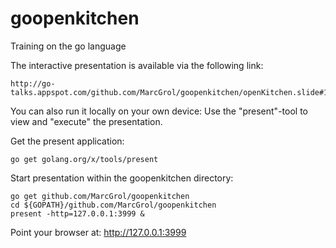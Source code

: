 # goopenkitchen

Training on the go language

The interactive presentation is available via the following link:

    http://go-talks.appspot.com/github.com/MarcGrol/goopenkitchen/openKitchen.slide#1

You can also run it locally on your own device:
Use the "present"-tool to view and "execute" the presentation.

Get the present application:

    go get golang.org/x/tools/present

Start presentation within the goopenkitchen directory:

    go get github.com/MarcGrol/goopenkitchen
    cd ${GOPATH}/github.com/MarcGrol/goopenkitchen
    present -http=127.0.0.1:3999 &

Point your browser at: http://127.0.0.1:3999


